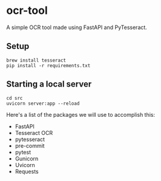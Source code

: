 # ocr-tool
A simple OCR tool made using FastAPI and PyTesseract.

## Setup
```
brew install tesseract
pip install -r requirements.txt
```

## Starting a local server
```
cd src
uvicorn server:app --reload
```


Here's a list of the packages we will use to accomplish this:

- FastAPI
- Tesseract OCR
- pytesseract
- pre-commit
- pytest
- Gunicorn
- Uvicorn
- Requests
